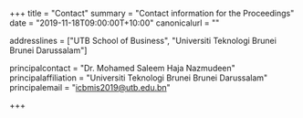 +++
title = "Contact"
summary = "Contact information for the Proceedings"
date = "2019-11-18T09:00:00T+10:00"
canonicalurl = ""

addresslines = ["UTB School of Business", "Universiti Teknologi Brunei Brunei Darussalam"]

principalcontact = "Dr. Mohamed Saleem Haja Nazmudeen"
principalaffiliation = "Universiti Teknologi Brunei Brunei Darussalam"
principalemail = "icbmis2019@utb.edu.bn"

+++
